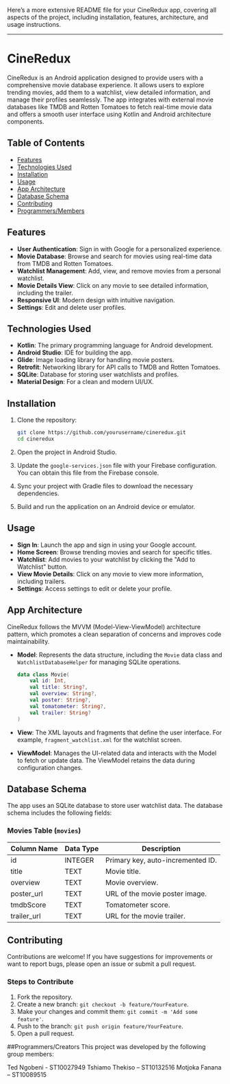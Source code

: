 Here’s a more extensive README file for your CineRedux app, covering all aspects of the project, including installation, features, architecture, and usage instructions.

---

# CineRedux

CineRedux is an Android application designed to provide users with a comprehensive movie database experience. It allows users to explore trending movies, add them to a watchlist, view detailed information, and manage their profiles seamlessly. The app integrates with external movie databases like TMDB and Rotten Tomatoes to fetch real-time movie data and offers a smooth user interface using Kotlin and Android architecture components.

## Table of Contents

- [Features](#features)
- [Technologies Used](#technologies-used)
- [Installation](#installation)
- [Usage](#usage)
- [App Architecture](#app-architecture)
- [Database Schema](#database-schema)
- [Contributing](#contributing)
- [Programmers/Members](#Programmers/Creators)

## Features

- **User Authentication**: Sign in with Google for a personalized experience.
- **Movie Database**: Browse and search for movies using real-time data from TMDB and Rotten Tomatoes.
- **Watchlist Management**: Add, view, and remove movies from a personal watchlist.
- **Movie Details View**: Click on any movie to see detailed information, including the trailer.
- **Responsive UI**: Modern design with intuitive navigation.
- **Settings**: Edit and delete user profiles.

## Technologies Used

- **Kotlin**: The primary programming language for Android development.
- **Android Studio**: IDE for building the app.
- **Glide**: Image loading library for handling movie posters.
- **Retrofit**: Networking library for API calls to TMDB and Rotten Tomatoes.
- **SQLite**: Database for storing user watchlists and profiles.
- **Material Design**: For a clean and modern UI/UX.

## Installation

1. Clone the repository:

   ```bash
   git clone https://github.com/yourusername/cineredux.git
   cd cineredux
   ```

2. Open the project in Android Studio.

3. Update the `google-services.json` file with your Firebase configuration. You can obtain this file from the Firebase console.

4. Sync your project with Gradle files to download the necessary dependencies.

5. Build and run the application on an Android device or emulator.

## Usage

- **Sign In**: Launch the app and sign in using your Google account.
- **Home Screen**: Browse trending movies and search for specific titles.
- **Watchlist**: Add movies to your watchlist by clicking the "Add to Watchlist" button.
- **View Movie Details**: Click on any movie to view more information, including trailers.
- **Settings**: Access settings to edit or delete your profile.

## App Architecture

CineRedux follows the MVVM (Model-View-ViewModel) architecture pattern, which promotes a clean separation of concerns and improves code maintainability. 

- **Model**: Represents the data structure, including the `Movie` data class and `WatchlistDatabaseHelper` for managing SQLite operations.
  
  ```kotlin
  data class Movie(
      val id: Int,
      val title: String?,
      val overview: String?,
      val poster: String?,
      val tomatometer: String?,
      val trailer: String?
  )
  ```

- **View**: The XML layouts and fragments that define the user interface. For example, `fragment_watchlist.xml` for the watchlist screen.

- **ViewModel**: Manages the UI-related data and interacts with the Model to fetch or update data. The ViewModel retains the data during configuration changes.

## Database Schema

The app uses an SQLite database to store user watchlist data. The database schema includes the following fields:

### Movies Table (`movies`)

| Column Name     | Data Type | Description                       |
|------------------|-----------|-----------------------------------|
| id               | INTEGER   | Primary key, auto-incremented ID. |
| title            | TEXT      | Movie title.                      |
| overview         | TEXT      | Movie overview.                   |
| poster_url       | TEXT      | URL of the movie poster image.    |
| tmdbScore        | TEXT      | Tomatometer score.                |
| trailer_url      | TEXT      | URL for the movie trailer.        |

## Contributing

Contributions are welcome! If you have suggestions for improvements or want to report bugs, please open an issue or submit a pull request.

### Steps to Contribute

1. Fork the repository.
2. Create a new branch: `git checkout -b feature/YourFeature`.
3. Make your changes and commit them: `git commit -m 'Add some feature'`.
4. Push to the branch: `git push origin feature/YourFeature`.
5. Open a pull request.

##Programmers/Creators
This project was developed by the following group members:

Ted Ngobeni - ST10027949
Tshiamo Thekiso – ST10132516
Motjoka Fanana – ST10089515
